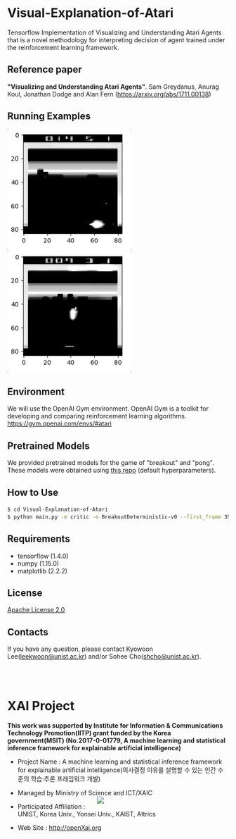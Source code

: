 Visual-Explanation-of-Atari
==

Tensorflow Implementation of Visualizing and Understanding Atari Agents that is a novel methodology for interpreting decision of agent trained under the reinforcement learning framework.

## Reference paper
**"Visualizing and Understanding Atari Agents"**. Sam Greydanus, Anurag Koul, Jonathan Dodge and Alan Fern (https://arxiv.org/abs/1711.00138)

## Running Examples
![actor_breakout.gif](assets/actor_breakout.gif)
![critic_breakout.gif](assets/critic_breakout.gif)

## Environment
We will use the OpenAI Gym environment. OpenAI Gym is a toolkit for developing and comparing reinforcement learning algorithms. https://gym.openai.com/envs/#atari

## Pretrained Models
We provided pretrained models for the game of "breakout" and "pong".
These models were obtained using [this repo](https://github.com/NVlabs/GA3C) (default hyperparameters).

## How to Use

```bash
$ cd Visual-Explanation-of-Atari 
$ python main.py -m critic -e BreakoutDeterministic-v0 --first_frame 350 --num_frames 100
```

## Requirements 
+ tensorflow (1.4.0)
+ numpy (1.15.0)
+ matplotlib (2.2.2)

## License
[Apache License 2.0](https://github.com/OpenXAIProject/LRP-Time-Series/blob/master/LICENSE "Apache")

## Contacts
If you have any question, please contact Kyowoon Lee(leekwoon@unist.ac.kr) and/or Sohee Cho(shcho@unist.ac.kr).

<br /> 
<br />

# XAI Project 

**This work was supported by Institute for Information & Communications Technology Promotion(IITP) grant funded by the Korea government(MSIT) (No.2017-0-01779, A machine learning and statistical inference framework for explainable artificial intelligence)**

+ Project Name : A machine learning and statistical inference framework for explainable artificial intelligence(의사결정 이유를 설명할 수 있는 인간 수준의 학습·추론 프레임워크 개발)

+ Managed by Ministry of Science and ICT/XAIC <img align="right" src="http://xai.unist.ac.kr/static/img/logos/XAIC_logo.png" width=300px>

+ Participated Affiliation : UNIST, Korea Univ., Yonsei Univ., KAIST, AItrics  

+ Web Site : <http://openXai.org>